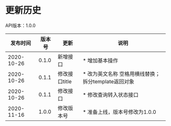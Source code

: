 # 更新历史 #
API版本：1.0.0

|发布时间|版本号|更新|说明|
|---|---|---|---|
2020-10-26   |0.1.0   |新增接口       | * 增加基本操作
2020-10-26   |0.1.1   |修改接口title  | * 改为英文名称 空格用横线替换；拆分template返回对象
2020-10-26   |0.1.1   |修改接口       | * 修改查询转入状态接口
2020-11-16   |1.0.0   |修改版本号      | * 准备上线，版本号修改为1.0.0